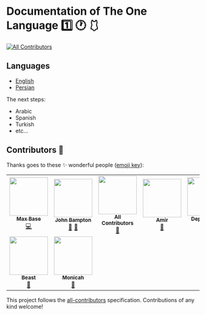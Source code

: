 # Documentation of The One Language 1️⃣ 🕐 🩱

<!-- prettier-ignore-start -->
<!-- ALL-CONTRIBUTORS-BADGE:START - Do not remove or modify this section -->
[![All Contributors](https://img.shields.io/badge/all_contributors-9-orange.svg?style=flat-square)](#contributors-)
<!-- ALL-CONTRIBUTORS-BADGE:END -->
<!-- prettier-ignore-end -->

## Languages

- [English](/en/)
- [Persian](/fa/)

The next steps:

- Arabic
- Spanish
- Turkish
- etc...

## Contributors 🚀

Thanks goes to these ✨ wonderful people ([emoji key](https://allcontributors.org/docs/en/emoji-key)):

<!-- ALL-CONTRIBUTORS-LIST:START - Do not remove or modify this section -->
<!-- prettier-ignore-start -->
<!-- markdownlint-disable -->
<table>
  <tr>
    <td align="center"><a href="https://maxbase.org/"><img src="https://avatars.githubusercontent.com/u/2658040?v=4?s=100" width="100px;" alt=""/><br /><sub><b>Max Base</b></sub></a><br /><a href="https://github.com/One-Language/Document/commits?author=BaseMax" title="Code">💻</a></td>
    <td align="center"><a href="https://github.com/jbampton"><img src="https://avatars.githubusercontent.com/u/418747?v=4?s=100" width="100px;" alt=""/><br /><sub><b>John Bampton</b></sub></a><br /><a href="#projectManagement-jbampton" title="Project Management">📆</a> <a href="https://github.com/One-Language/Document/commits?author=jbampton" title="Documentation">📖</a></td>
    <td align="center"><a href="https://allcontributors.org"><img src="https://avatars.githubusercontent.com/u/46410174?v=4?s=100" width="100px;" alt=""/><br /><sub><b>All Contributors</b></sub></a><br /><a href="https://github.com/One-Language/Document/commits?author=all-contributors" title="Documentation">📖</a></td>
    <td align="center"><a href="http://amir-shiati.github.io/"><img src="https://avatars.githubusercontent.com/u/47950086?v=4?s=100" width="100px;" alt=""/><br /><sub><b>Amir</b></sub></a><br /><a href="https://github.com/One-Language/Document/commits?author=amir-shiati" title="Documentation">📖</a></td>
    <td align="center"><a href="https://github.com/features/security"><img src="https://avatars.githubusercontent.com/u/27347476?v=4?s=100" width="100px;" alt=""/><br /><sub><b>Dependabot</b></sub></a><br /><a href="#maintenance-dependabot" title="Maintenance">🚧</a> <a href="#security-dependabot" title="Security">🛡️</a></td>
    <td align="center"><a href="https://github.com/basalumutgazi"><img src="https://avatars.githubusercontent.com/u/81925269?v=4?s=100" width="100px;" alt=""/><br /><sub><b>basalumutgazi</b></sub></a><br /><a href="#ideas-basalumutgazi" title="Ideas, Planning, & Feedback">🤔</a> <a href="#projectManagement-basalumutgazi" title="Project Management">📆</a> <a href="#design-basalumutgazi" title="Design">🎨</a></td>
    <td align="center"><a href="http://pooiaferdowsi.github.io"><img src="https://avatars.githubusercontent.com/u/76428946?v=4?s=100" width="100px;" alt=""/><br /><sub><b>PooiaFerdowsi</b></sub></a><br /><a href="https://github.com/One-Language/Document/commits?author=PooiaFerdowsi" title="Documentation">📖</a></td>
  </tr>
  <tr>
    <td align="center"><a href="https://discord.gg/sFCE2HcMCa"><img src="https://avatars.githubusercontent.com/u/20361754?v=4?s=100" width="100px;" alt=""/><br /><sub><b>Beast</b></sub></a><br /><a href="https://github.com/One-Language/Document/pulls?q=is%3Apr+reviewed-by%3Ajohnbampton" title="Reviewed Pull Requests">👀</a></td>
    <td align="center"><a href="http://Nikah.com"><img src="https://avatars.githubusercontent.com/u/89571666?v=4?s=100" width="100px;" alt=""/><br /><sub><b>Monicah</b></sub></a><br /><a href="#projectManagement-Monicahinga" title="Project Management">📆</a></td>
  </tr>
</table>

<!-- markdownlint-restore -->
<!-- prettier-ignore-end -->

<!-- ALL-CONTRIBUTORS-LIST:END -->

This project follows the [all-contributors](https://github.com/all-contributors/all-contributors) specification. Contributions of any kind welcome!
